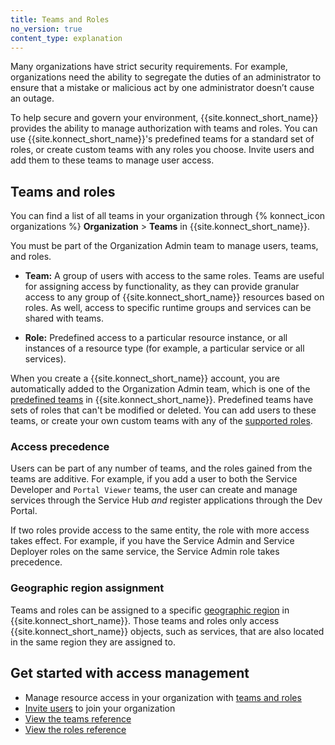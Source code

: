 ```yaml
---
title: Teams and Roles
no_version: true
content_type: explanation
---
```


Many organizations have strict security requirements. For example, organizations
need the ability to segregate the duties of an administrator to ensure that a
mistake or malicious act by one administrator doesn’t cause an outage.

To help secure and govern your environment, {{site.konnect_short_name}} provides
the ability to manage authorization with teams and roles. You can use {{site.konnect_short_name}}'s
predefined teams for a standard set of roles, or create custom teams with
any roles you choose. Invite users and add them to these teams to manage user
access.

## Teams and roles

You can find a list of all teams in your organization through
{% konnect_icon organizations %} **Organization** > **Teams** in {{site.konnect_short_name}}.

You must be part of the Organization Admin team to manage users, teams, and
roles.

* **Team:** A group of users with access to the same roles. Teams are useful
for assigning access by functionality, as they can provide granular access to
any group of {{site.konnect_short_name}} resources based on roles. As well, access to specific
runtime groups and services can be shared with teams.

* **Role:** Predefined access to a particular resource instance, or all
instances of a resource type (for example, a particular service or all services).

When you create a {{site.konnect_short_name}} account, you are automatically added to the Organization
Admin team, which is one of the [predefined teams](/konnect/org-management/teams-and-roles/teams-reference)
in {{site.konnect_short_name}}. Predefined teams have sets of roles that can't be modified or
deleted. You can add users to these teams, or create your own custom teams
with any of the [supported roles](/konnect/org-management/teams-and-roles/roles-reference).

### Access precedence

Users can be part of any number of teams, and the roles gained from the teams
are additive. For example, if you add a user to both the Service Developer and
`Portal Viewer` teams, the user can create and manage services
through the Service Hub _and_ register applications through the Dev Portal.

If two roles provide access to the same entity, the role with more access
takes effect. For example, if you have the Service Admin and Service Deployer
roles on the same service, the Service Admin role takes precedence.

### Geographic region assignment

Teams and roles can be assigned to a specific [geographic region](/konnect/regions) in {{site.konnect_short_name}}. Those teams and roles only access {{site.konnect_short_name}} objects, such as services, that are also located in the same region they are assigned to. 

<!-- (SHARING IS NOT YET AVAILABLE)
### Entity and role sharing

An Organization Admin can share any role or entity with any user in the
organization.

Any user with the Service Admin or Runtime Group Admin role can
share services that they have access to, with
users with the same role or lesser.

For example, if you have a Service Admin role:
* You can share that service with any other user through the Service Hub.
* Because you have admin access, you can choose to share the service with users that possess any other
level of access: creator, deployer, viewer, etc.

You can [share any service](/konnect/servicehub/manage-services/#share-service)
through the Service Hub, or
[share any runtime group](/konnect/runtime-manager/runtime-groups/manage/#share-runtime-group)
through the Runtime Manager. -->

## Get started with access management

* Manage resource access in your organization
 with [teams and roles](/konnect/org-management/teams-and-roles/manage)
* [Invite users](/konnect/org-management/users) to join your
organization
* [View the teams reference](/konnect/org-management/teams-and-roles/teams-reference)
* [View the roles reference](/konnect/org-management/teams-and-roles/roles-reference)
